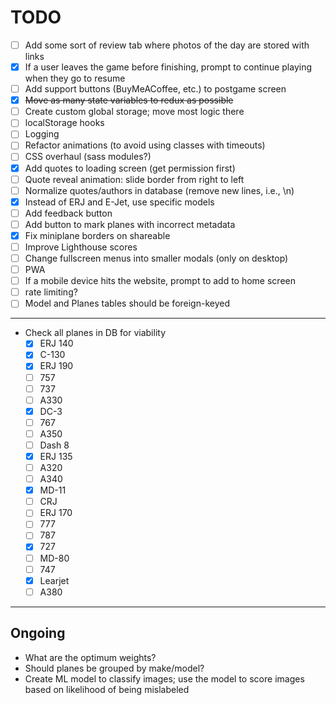 # TODO

- [ ] Add some sort of review tab where photos of the day are stored with links
- [x] If a user leaves the game before finishing, prompt to continue playing when they go to resume
- [ ] Add support buttons (BuyMeACoffee, etc.) to postgame screen
- [x] ~~Move as many state variables to redux as possible~~
- [ ] Create custom global storage; move most logic there
- [ ] localStorage hooks
- [ ] Logging
- [ ] Refactor animations (to avoid using classes with timeouts)
- [ ] CSS overhaul (sass modules?)
- [x] Add quotes to loading screen (get permission first)
- [ ] Quote reveal animation: slide border from right to left
- [ ] Normalize quotes/authors in database (remove new lines, i.e., \n)
- [x] Instead of ERJ and E-Jet, use specific models
- [ ] Add feedback button
- [ ] Add button to mark planes with incorrect metadata
- [x] Fix miniplane borders on shareable
- [ ] Improve Lighthouse scores
- [ ] Change fullscreen menus into smaller modals (only on desktop)
- [ ] PWA
- [ ] If a mobile device hits the website, prompt to add to home screen
- [ ] rate limiting?
- [ ] Model and Planes tables should be foreign-keyed

---

- Check all planes in DB for viability
  - [x] ERJ 140
  - [x] C-130
  - [x] ERJ 190
  - [ ] 757
  - [ ] 737
  - [ ] A330
  - [x] DC-3
  - [ ] 767
  - [ ] A350
  - [ ] Dash 8
  - [x] ERJ 135
  - [ ] A320
  - [ ] A340
  - [x] MD-11
  - [ ] CRJ
  - [ ] ERJ 170
  - [ ] 777
  - [ ] 787
  - [x] 727
  - [ ] MD-80
  - [ ] 747
  - [x] Learjet
  - [ ] A380

---

## Ongoing

- What are the optimum weights?
- Should planes be grouped by make/model?
- Create ML model to classify images; use the model to score images based on likelihood of being mislabeled
